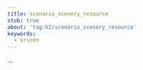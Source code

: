 ```yaml
---
title: scenario_scenery_resource
stub: true
about: 'tag:h2/scenario_scenery_resource'
keywords:
  - srscen
---
```

...
